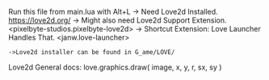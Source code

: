 Run this file from main.lua with Alt+L 
    -> Need Love2d Installed. <https://love2d.org/>
    -> Might also need Love2d Support Extension. <pixelbyte-studios.pixelbyte-love2d>
    -> Shortcut Extension: Love Launcher Handles That. <janw.love-launcher>

    ->Love2d installer can be found in G_ame/LOVE/

Love2d General docs:
    love.graphics.draw(
        image,
        x,
        y,
        r,
        sx,
        sy
    )